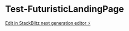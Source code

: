 # Test-FuturisticLandingPage

[Edit in StackBlitz next generation editor ⚡️](https://stackblitz.com/~/github.com/VN4x/Test-FuturisticLandingPage)